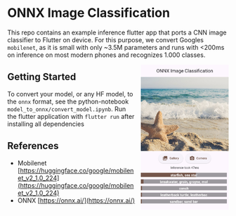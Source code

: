 # ONNX Image Classification
This repo contains an example inference flutter app that ports a CNN image classifier to Flutter on device.
For this purpose, we convert Googles `mobilenet`, as it is small with only ~3.5M parameters and runs with <200ms on inference on most modern phones and recognizes 1.000 classes.


<img src='assets/example.png' style="float: right; margin-left: 10px;width:200px">

## Getting Started
To convert your model, or any HF model, to the `onnx` format, see the python-notebook `model_to_onnx/convert_model.ipynb`.
Run the flutter application with `flutter run` after installing all dependencies

## References
- Mobilenet [https://huggingface.co/google/mobilenet_v2_1.0_224](https://huggingface.co/google/mobilenet_v2_1.0_224)
- ONNX [https://onnx.ai/](https://onnx.ai/)